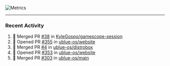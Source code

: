 ![Metrics](https://metrics.lecoq.io/KyleGospo?template=classic&base=header%2C%20activity%2C%20community%2C%20repositories%2C%20metadata&base.indepth=false&base.hireable=false&base.skip=false&config.timezone=America%2FLos_Angeles)

---
### Recent Activity
<!--START_SECTION:activity-->
1. 🎉 Merged PR [#38](https://github.com/KyleGospo/gamescope-session/pull/38) in [KyleGospo/gamescope-session](https://github.com/KyleGospo/gamescope-session)
2. 💪 Opened PR [#355](https://github.com/ublue-os/website/pull/355) in [ublue-os/website](https://github.com/ublue-os/website)
3. 🎉 Merged PR [#4](https://github.com/ublue-os/distrobox/pull/4) in [ublue-os/distrobox](https://github.com/ublue-os/distrobox)
4. 💪 Opened PR [#353](https://github.com/ublue-os/website/pull/353) in [ublue-os/website](https://github.com/ublue-os/website)
5. 🎉 Merged PR [#303](https://github.com/ublue-os/main/pull/303) in [ublue-os/main](https://github.com/ublue-os/main)
<!--END_SECTION:activity-->
